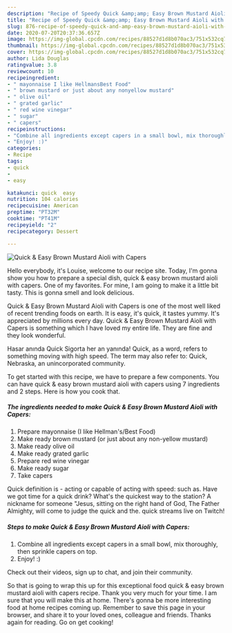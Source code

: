 ```yaml
---
description: "Recipe of Speedy Quick &amp;amp; Easy Brown Mustard Aioli with Capers"
title: "Recipe of Speedy Quick &amp;amp; Easy Brown Mustard Aioli with Capers"
slug: 876-recipe-of-speedy-quick-and-amp-easy-brown-mustard-aioli-with-capers
date: 2020-07-20T20:37:36.657Z
image: https://img-global.cpcdn.com/recipes/88527d1d8b070ac3/751x532cq70/quick-easy-brown-mustard-aioli-with-capers-recipe-main-photo.jpg
thumbnail: https://img-global.cpcdn.com/recipes/88527d1d8b070ac3/751x532cq70/quick-easy-brown-mustard-aioli-with-capers-recipe-main-photo.jpg
cover: https://img-global.cpcdn.com/recipes/88527d1d8b070ac3/751x532cq70/quick-easy-brown-mustard-aioli-with-capers-recipe-main-photo.jpg
author: Lida Douglas
ratingvalue: 3.8
reviewcount: 10
recipeingredient:
- " mayonnaise I like HellmansBest Food"
- " brown mustard or just about any nonyellow mustard"
- " olive oil"
- " grated garlic"
- " red wine vinegar"
- " sugar"
- " capers"
recipeinstructions:
- "Combine all ingredients except capers in a small bowl, mix thoroughly, then sprinkle capers on top."
- "Enjoy! :)"
categories:
- Recipe
tags:
- quick
- 
- easy

katakunci: quick  easy 
nutrition: 104 calories
recipecuisine: American
preptime: "PT32M"
cooktime: "PT41M"
recipeyield: "2"
recipecategory: Dessert

---
```



![Quick &amp; Easy Brown Mustard Aioli with Capers](https://img-global.cpcdn.com/recipes/88527d1d8b070ac3/751x532cq70/quick-easy-brown-mustard-aioli-with-capers-recipe-main-photo.jpg)

Hello everybody, it's Louise, welcome to our recipe site. Today, I'm gonna show you how to prepare a special dish, quick &amp; easy brown mustard aioli with capers. One of my favorites. For mine, I am going to make it a little bit tasty. This is gonna smell and look delicious.

Quick &amp; Easy Brown Mustard Aioli with Capers is one of the most well liked of recent trending foods on earth. It is easy, it's quick, it tastes yummy. It's appreciated by millions every day. Quick &amp; Easy Brown Mustard Aioli with Capers is something which I have loved my entire life. They are fine and they look wonderful.

Hasar anında Quick Sigorta her an yanında! Quick, as a word, refers to something moving with high speed. The term may also refer to: Quick, Nebraska, an unincorporated community.


To get started with this recipe, we have to prepare a few components. You can have quick &amp; easy brown mustard aioli with capers using 7 ingredients and 2 steps. Here is how you cook that.

<!--inarticleads1-->

##### The ingredients needed to make Quick &amp; Easy Brown Mustard Aioli with Capers:

1. Prepare  mayonnaise (I like Hellman&#39;s/Best Food)
1. Make ready  brown mustard (or just about any non-yellow mustard)
1. Make ready  olive oil
1. Make ready  grated garlic
1. Prepare  red wine vinegar
1. Make ready  sugar
1. Take  capers


Quick definition is - acting or capable of acting with speed: such as. Have we got time for a quick drink? What&#39;s the quickest way to the station? A nickname for someone &#34;Jesus, sitting on the right hand of God, The Father Almighty, will come to judge the quick and the. quick streams live on Twitch! 

<!--inarticleads2-->

##### Steps to make Quick &amp; Easy Brown Mustard Aioli with Capers:

1. Combine all ingredients except capers in a small bowl, mix thoroughly, then sprinkle capers on top.
1. Enjoy! :)


Check out their videos, sign up to chat, and join their community. 

So that is going to wrap this up for this exceptional food quick &amp; easy brown mustard aioli with capers recipe. Thank you very much for your time. I am sure that you will make this at home. There's gonna be more interesting food at home recipes coming up. Remember to save this page in your browser, and share it to your loved ones, colleague and friends. Thanks again for reading. Go on get cooking!
